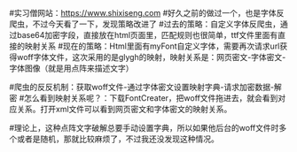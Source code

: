 #实习僧网站：https://www.shixiseng.com
#好久之前的做过一个，也是字体反爬虫，不过今天看了一下，发现策略改进了
#过去的策略：自定义字体反爬虫，通过base64加密字段，直接放在html页面里，匹配规则也很简单，ttf文件里面有直接的映射关系
#现在的策略：Html里面有myFont自定义字体，需要再次请求url获得woff字体文件，这次采用的是glygh的映射，映射关系是：网页密文-字体密文-字体图像（就是用点阵来描述文字）

#爬虫的反反机制：获取woff文件-通过字体密文设置映射字典-请求加密数据-解密
#怎么看到映射关系呢？：下载FontCreater，把woff文件拖进去，就会看到对应关系。打开xml文件可以看到网页密文和字体密文的映射关系。

#理论上，这种点阵文字破解总要手动设置字典，所以如果他后台的woff文件时多个或者是随机，那就比较麻烦了，不过我还没发现这种情况。
